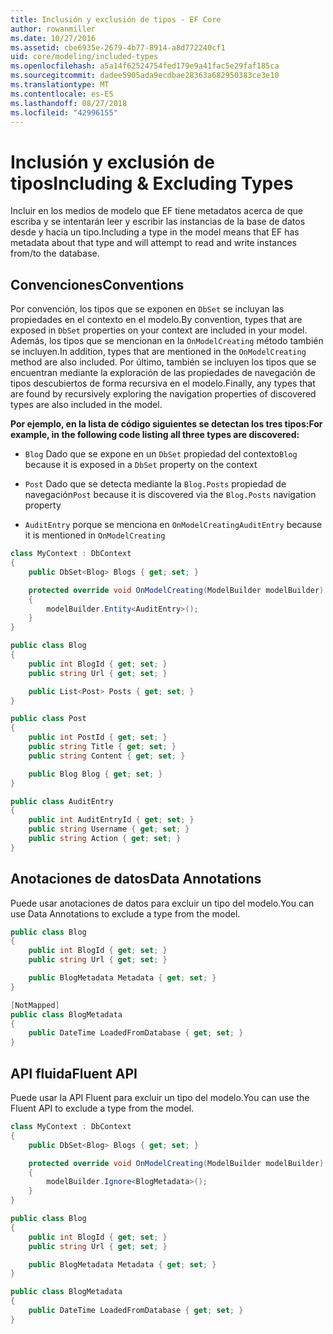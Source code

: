 ```yaml
---
title: Inclusión y exclusión de tipos - EF Core
author: rowanmiller
ms.date: 10/27/2016
ms.assetid: cbe6935e-2679-4b77-8914-a8d772240cf1
uid: core/modeling/included-types
ms.openlocfilehash: a5a14f62524754fed179e9a41fac5e29faf185ca
ms.sourcegitcommit: dadee5905ada9ecdbae28363a682950383ce3e10
ms.translationtype: MT
ms.contentlocale: es-ES
ms.lasthandoff: 08/27/2018
ms.locfileid: "42996155"
---
```

# <a name="including--excluding-types"></a><span data-ttu-id="0e561-102">Inclusión y exclusión de tipos</span><span class="sxs-lookup"><span data-stu-id="0e561-102">Including & Excluding Types</span></span>

<span data-ttu-id="0e561-103">Incluir en los medios de modelo que EF tiene metadatos acerca de que escriba y se intentarán leer y escribir las instancias de la base de datos desde y hacia un tipo.</span><span class="sxs-lookup"><span data-stu-id="0e561-103">Including a type in the model means that EF has metadata about that type and will attempt to read and write instances from/to the database.</span></span>

## <a name="conventions"></a><span data-ttu-id="0e561-104">Convenciones</span><span class="sxs-lookup"><span data-stu-id="0e561-104">Conventions</span></span>

<span data-ttu-id="0e561-105">Por convención, los tipos que se exponen en `DbSet` se incluyan las propiedades en el contexto en el modelo.</span><span class="sxs-lookup"><span data-stu-id="0e561-105">By convention, types that are exposed in `DbSet` properties on your context are included in your model.</span></span> <span data-ttu-id="0e561-106">Además, los tipos que se mencionan en la `OnModelCreating` método también se incluyen.</span><span class="sxs-lookup"><span data-stu-id="0e561-106">In addition, types that are mentioned in the `OnModelCreating` method are also included.</span></span> <span data-ttu-id="0e561-107">Por último, también se incluyen los tipos que se encuentran mediante la exploración de las propiedades de navegación de tipos descubiertos de forma recursiva en el modelo.</span><span class="sxs-lookup"><span data-stu-id="0e561-107">Finally, any types that are found by recursively exploring the navigation properties of discovered types are also included in the model.</span></span>

<span data-ttu-id="0e561-108">**Por ejemplo, en la lista de código siguientes se detectan los tres tipos:**</span><span class="sxs-lookup"><span data-stu-id="0e561-108">**For example, in the following code listing all three types are discovered:**</span></span>

* <span data-ttu-id="0e561-109">`Blog` Dado que se expone en un `DbSet` propiedad del contexto</span><span class="sxs-lookup"><span data-stu-id="0e561-109">`Blog` because it is exposed in a `DbSet` property on the context</span></span>

* <span data-ttu-id="0e561-110">`Post` Dado que se detecta mediante la `Blog.Posts` propiedad de navegación</span><span class="sxs-lookup"><span data-stu-id="0e561-110">`Post` because it is discovered via the `Blog.Posts` navigation property</span></span>

* <span data-ttu-id="0e561-111">`AuditEntry` porque se menciona en `OnModelCreating`</span><span class="sxs-lookup"><span data-stu-id="0e561-111">`AuditEntry` because it is mentioned in `OnModelCreating`</span></span>

<!-- [!code-csharp[Main](samples/core/Modeling/Conventions/Samples/IncludedTypes.cs?highlight=3,7,16)] -->
``` csharp
class MyContext : DbContext
{
    public DbSet<Blog> Blogs { get; set; }

    protected override void OnModelCreating(ModelBuilder modelBuilder)
    {
        modelBuilder.Entity<AuditEntry>();
    }
}

public class Blog
{
    public int BlogId { get; set; }
    public string Url { get; set; }

    public List<Post> Posts { get; set; }
}

public class Post
{
    public int PostId { get; set; }
    public string Title { get; set; }
    public string Content { get; set; }

    public Blog Blog { get; set; }
}

public class AuditEntry
{
    public int AuditEntryId { get; set; }
    public string Username { get; set; }
    public string Action { get; set; }
}
```

## <a name="data-annotations"></a><span data-ttu-id="0e561-112">Anotaciones de datos</span><span class="sxs-lookup"><span data-stu-id="0e561-112">Data Annotations</span></span>

<span data-ttu-id="0e561-113">Puede usar anotaciones de datos para excluir un tipo del modelo.</span><span class="sxs-lookup"><span data-stu-id="0e561-113">You can use Data Annotations to exclude a type from the model.</span></span>

<!-- [!code-csharp[Main](samples/core/Modeling/DataAnnotations/Samples/IgnoreType.cs?highlight=9)] -->
``` csharp
public class Blog
{
    public int BlogId { get; set; }
    public string Url { get; set; }

    public BlogMetadata Metadata { get; set; }
}

[NotMapped]
public class BlogMetadata
{
    public DateTime LoadedFromDatabase { get; set; }
}
```

## <a name="fluent-api"></a><span data-ttu-id="0e561-114">API fluida</span><span class="sxs-lookup"><span data-stu-id="0e561-114">Fluent API</span></span>

<span data-ttu-id="0e561-115">Puede usar la API Fluent para excluir un tipo del modelo.</span><span class="sxs-lookup"><span data-stu-id="0e561-115">You can use the Fluent API to exclude a type from the model.</span></span>

<!-- [!code-csharp[Main](samples/core/Modeling/FluentAPI/Samples/IgnoreType.cs?highlight=7)] -->
``` csharp
class MyContext : DbContext
{
    public DbSet<Blog> Blogs { get; set; }

    protected override void OnModelCreating(ModelBuilder modelBuilder)
    {
        modelBuilder.Ignore<BlogMetadata>();
    }
}

public class Blog
{
    public int BlogId { get; set; }
    public string Url { get; set; }

    public BlogMetadata Metadata { get; set; }
}

public class BlogMetadata
{
    public DateTime LoadedFromDatabase { get; set; }
}
```
